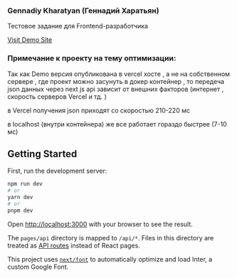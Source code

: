 ### Gennadiy Kharatyan (Геннадий Харатьян)

Тестовое задание для Frontend-разработчика

[Visit Demo Site](https://bogoda-tz.vercel.app/)

### Примечание к проекту на тему оптимизации:

Так как Demo версия опубликована в vercel хосте , а не на собственном сервере , где проект можно засунуть в докер контейнер , то передеча json данных через next js api зависит от внешних факторов (интернет , скорость серверов Vercel и тд. )

в Vercel получения json приходят со скоростью 210-220 мс

в localhost (внутри контейнера) же все работает гораздо быстрее (7-10 мс)


## Getting Started

First, run the development server:

```bash
npm run dev
# or
yarn dev
# or
pnpm dev
```

Open [http://localhost:3000](http://localhost:3000) with your browser to see the result.

The `pages/api` directory is mapped to `/api/*`. Files in this directory are treated as [API routes](https://nextjs.org/docs/api-routes/introduction) instead of React pages.

This project uses [`next/font`](https://nextjs.org/docs/basic-features/font-optimization) to automatically optimize and load Inter, a custom Google Font.
